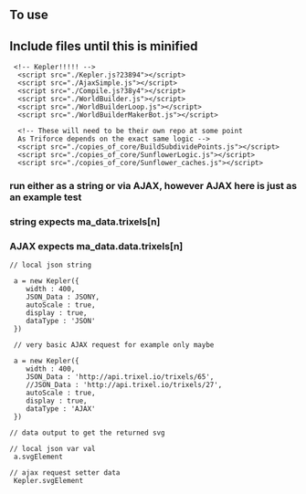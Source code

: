 
## To use


## Include files until this is minified
```
 <!-- Kepler!!!!! -->
  <script src="./Kepler.js?23894"></script>
  <script src="./AjaxSimple.js"></script>
  <script src="./Compile.js?38y4"></script>
  <script src="./WorldBuilder.js"></script>
  <script src="./WorldBuilderLoop.js"></script>
  <script src="./WorldBuilderMakerBot.js"></script>
  
  <!-- These will need to be their own repo at some point
  As Triforce depends on the exact same logic -->
  <script src="./copies_of_core/BuildSubdividePoints.js"></script>
  <script src="./copies_of_core/SunflowerLogic.js"></script>
  <script src="./copies_of_core/Sunflower_caches.js"></script>

```


### run either as a string or via AJAX, however AJAX here is just as an example test
### string expects ma_data.trixels[n]
### AJAX expects ma_data.data.trixels[n]

```  
// local json string

 a = new Kepler({
	width : 400,
	JSON_Data : JSONY,
	autoScale : true,
	display : true,
	dataType : 'JSON'
 })

 // very basic AJAX request for example only maybe

 a = new Kepler({
	width : 400,
	JSON_Data : 'http://api.trixel.io/trixels/65',
	//JSON_Data : 'http://api.trixel.io/trixels/27',
	autoScale : true,
	display : true,
	dataType : 'AJAX'
 })

// data output to get the returned svg

// local json var val
 a.svgElement

// ajax request setter data
 Kepler.svgElement

```